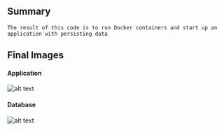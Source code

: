 ## Summary
```
The result of this code is to run Docker containers and start up an application with persisting data
```

## Final Images

#### Application
![alt text](<images/Screenshot 2024-08-27 at 11.03.10 AM.png>)

#### Database
![alt text](<images/Screenshot 2024-08-27 at 11.03.28 AM.png>)


